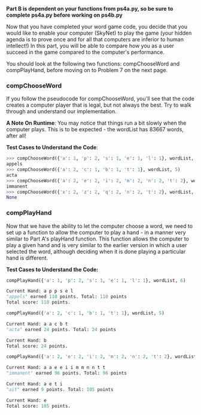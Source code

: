 **Part B is dependent on your functions from ps4a.py, so be sure to complete ps4a.py before working on ps4b.py**

Now that you have completed your word game code, you decide that you would like to enable your computer (SkyNet) to play the game (your hidden agenda is to prove once and for all that computers are inferior to human intellect!) In this part, you will be able to compare how you as a user succeed in the game compared to the computer's performance.

You should look at the following two functions: compChooseWord and compPlayHand, before moving on to Problem 7 on the next page.

### compChooseWord

If you follow the pseudocode for compChooseWord, you'll see that the code creates a computer player that is legal, but not always the best. Try to walk through and understand our implementation.

**A Note On Runtime**: You may notice that things run a bit slowly when the computer plays. This is to be expected - the wordList has 83667 words, after all! 

**Test Cases to Understand the Code**:
```python
>>> compChooseWord({'a': 1, 'p': 2, 's': 1, 'e': 1, 'l': 1}, wordList, 6) 
appels 
>>> compChooseWord({'a': 2, 'c': 1, 'b': 1, 't': 1}, wordList, 5) 
acta 
>>> compChooseWord({'a': 2, 'e': 2, 'i': 2, 'm': 2, 'n': 2, 't': 2}, wordList, 12) 
immanent 
>>> compChooseWord({'x': 2, 'z': 2, 'q': 2, 'n': 2, 't': 2}, wordList, 12) 
None
```
### compPlayHand

Now that we have the ability to let the computer choose a word, we need to set up a function to allow the computer to play a hand - in a manner very similar to Part A's playHand function. This function allows the computer to play a given hand and is very similar to the earlier version in which a user selected the word, although deciding when it is done playing a particular hand is different.

**Test Cases to Understand the Code:**

```python
compPlayHand({'a': 1, 'p': 2, 's': 1, 'e': 1, 'l': 1}, wordList, 6)

Current Hand: a p p s e l
"appels" earned 110 points. Total: 110 points
Total score: 110 points.

compPlayHand({'a': 2, 'c': 1, 'b': 1, 't': 1}, wordList, 5)

Current Hand: a a c b t
"acta" earned 24 points. Total: 24 points

Current Hand: b
Total score: 24 points.

compPlayHand({'a': 2, 'e': 2, 'i': 2, 'm': 2, 'n': 2, 't': 2}, wordList, 12)

Current Hand: a a e e i i m m n n t t
"immanent" earned 96 points. Total: 96 points

Current Hand: a e t i
"ait" earned 9 points. Total: 105 points

Current Hand: e
Total score: 105 points.
```
